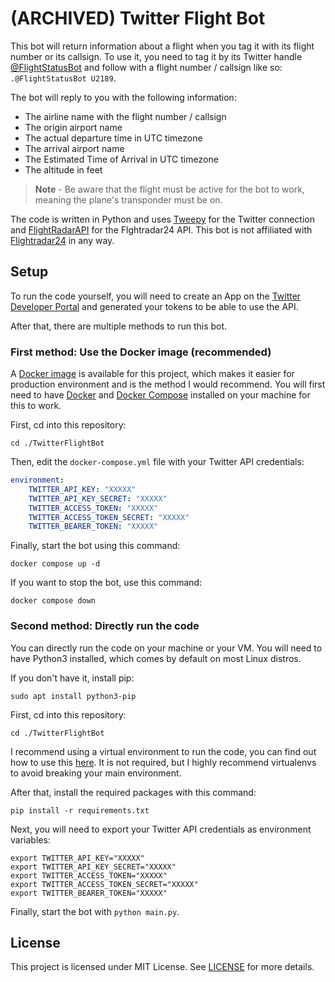 # (ARCHIVED) Twitter Flight Bot

This bot will return information about a flight when you tag it with its flight number or its callsign.
To use it, you need to tag it by its Twitter handle [@FlightStatusBot](https://twitter.com/FlightStatusBot) and follow with a flight number / callsign like so: `.@FlightStatusBot U2189`.

The bot will reply to you with the following information:

* The airline name with the flight number / callsign
* The origin airport name
* The actual departure time in UTC timezone
* The arrival airport name
* The Estimated Time of Arrival in UTC timezone
* The altitude in feet

> **Note** -
> Be aware that the flight must be active for the bot to work, meaning the plane's transponder must be on.

The code is written in Python and uses [Tweepy](https://pypi.org/project/tweepy/) for the Twitter connection and [FlightRadarAPI](https://pypi.org/project/FlightRadarAPI/) for the Flghtradar24 API.
This bot is not affiliated with [Flightradar24](https://www.flightradar24.com/) in any way.

## Setup

To run the code yourself, you will need to create an App on the [Twitter Developer Portal](https://developer.twitter.com/en/portal/dashboard) and generated your tokens to be able to use the API.

After that, there are multiple methods to run this bot.

### First method: Use the Docker image (recommended)

A [Docker image](https://hub.docker.com/r/plck/twitterflightbot) is available for this project, which makes it easier for production environment and is the method I would recommend. You will first need to have [Docker](https://docs.docker.com/engine/install/) and [Docker Compose](https://docs.docker.com/compose/install/) installed on your machine for this to work.

First, cd into this repository:

```shell
cd ./TwitterFlightBot
```

Then, edit the `docker-compose.yml` file with your Twitter API credentials:

```yaml
environment:
    TWITTER_API_KEY: "XXXXX"
    TWITTER_API_KEY_SECRET: "XXXXX"
    TWITTER_ACCESS_TOKEN: "XXXXX"
    TWITTER_ACCESS_TOKEN_SECRET: "XXXXX"
    TWITTER_BEARER_TOKEN: "XXXXX"
```

Finally, start the bot using this command:

```shell
docker compose up -d
```

If you want to stop the bot, use this command:

```shell
docker compose down
```

### Second method: Directly run the code

You can directly run the code on your machine or your VM. You will need to have Python3 installed, which comes by default on most Linux distros.

If you don't have it, install pip:

```shell
sudo apt install python3-pip
```

First, cd into this repository:

```shell
cd ./TwitterFlightBot
```

I recommend using a virtual environment to run the code, you can find out how to use this [here](https://docs.python.org/3/tutorial/venv.html). It is not required, but I highly recommend virtualenvs to avoid breaking your main environment.

After that, install the required packages with this command:

```shell
pip install -r requirements.txt
```

Next, you will need to export your Twitter API credentials as environment variables:

```shell
export TWITTER_API_KEY="XXXXX"
export TWITTER_API_KEY_SECRET="XXXXX"
export TWITTER_ACCESS_TOKEN="XXXXX"
export TWITTER_ACCESS_TOKEN_SECRET="XXXXX"
export TWITTER_BEARER_TOKEN="XXXXX"
```

Finally, start the bot with `python main.py`.

## License

This project is licensed under MIT License. See [LICENSE](https://github.com/plcnk/TwitterFlightBot/blob/master/LICENSE) for more details.
